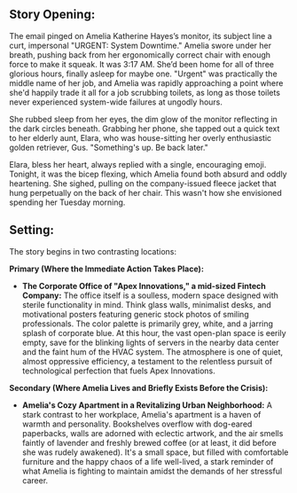 ## Story Opening:

The email pinged on Amelia Katherine Hayes’s monitor, its subject line a curt, impersonal "URGENT: System Downtime." Amelia swore under her breath, pushing back from her ergonomically correct chair with enough force to make it squeak. It was 3:17 AM. She’d been home for all of three glorious hours, finally asleep for maybe one. "Urgent" was practically the middle name of her job, and Amelia was rapidly approaching a point where she'd happily trade it all for a job scrubbing toilets, as long as those toilets never experienced system-wide failures at ungodly hours.

She rubbed sleep from her eyes, the dim glow of the monitor reflecting in the dark circles beneath. Grabbing her phone, she tapped out a quick text to her elderly aunt, Elara, who was house-sitting her overly enthusiastic golden retriever, Gus. "Something's up. Be back later."

Elara, bless her heart, always replied with a single, encouraging emoji. Tonight, it was the bicep flexing, which Amelia found both absurd and oddly heartening. She sighed, pulling on the company-issued fleece jacket that hung perpetually on the back of her chair. This wasn't how she envisioned spending her Tuesday morning.

## Setting:

The story begins in two contrasting locations:

**Primary (Where the Immediate Action Takes Place):**

*   **The Corporate Office of "Apex Innovations," a mid-sized Fintech Company:** The office itself is a soulless, modern space designed with sterile functionality in mind. Think glass walls, minimalist desks, and motivational posters featuring generic stock photos of smiling professionals. The color palette is primarily grey, white, and a jarring splash of corporate blue. At this hour, the vast open-plan space is eerily empty, save for the blinking lights of servers in the nearby data center and the faint hum of the HVAC system. The atmosphere is one of quiet, almost oppressive efficiency, a testament to the relentless pursuit of technological perfection that fuels Apex Innovations.

**Secondary (Where Amelia Lives and Briefly Exists Before the Crisis):**

*   **Amelia's Cozy Apartment in a Revitalizing Urban Neighborhood:** A stark contrast to her workplace, Amelia's apartment is a haven of warmth and personality. Bookshelves overflow with dog-eared paperbacks, walls are adorned with eclectic artwork, and the air smells faintly of lavender and freshly brewed coffee (or at least, it did before she was rudely awakened). It's a small space, but filled with comfortable furniture and the happy chaos of a life well-lived, a stark reminder of what Amelia is fighting to maintain amidst the demands of her stressful career.
